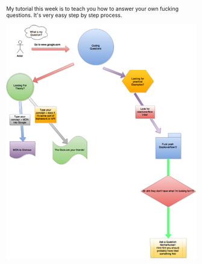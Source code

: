 My tutorial this week is to teach you how to answer your own fucking questions. It's very easy step by step process.

![alt text](https://github.com/gatorpazz/gatorpazz.github.io/blob/journal-week-8/img/questions.png)
